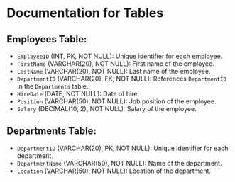 
# Documentation for Tables

## Employees Table:
- `EmployeeID` (INT, PK, NOT NULL): Unique identifier for each employee.
- `FirstName` (VARCHAR(20), NOT NULL): First name of the employee.
- `LastName` (VARCHAR(20), NOT NULL): Last name of the employee.
- `DepartmentID` (VARCHAR(20), FK, NOT NULL): References `DepartmentID` in the `Departments` table.
- `HireDate` (DATE, NOT NULL): Date of hire.
- `Position` (VARCHAR(50), NOT NULL): Job position of the employee.
- `Salary` (DECIMAL(10, 2), NOT NULL): Salary of the employee.

## Departments Table:
- `DepartmentID` (VARCHAR(20), PK, NOT NULL): Unique identifier for each department.
- `DepartmentName` (VARCHAR(50), NOT NULL): Name of the department.
- `Location` (VARCHAR(50), NOT NULL): Location of the department.
